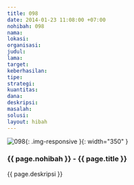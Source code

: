 ```yaml
---
title: 098
date: 2014-01-23 11:08:00 +07:00
nohibah: 098
nama: 
lokasi: 
organisasi: 
judul: 
lama: 
target: 
keberhasilan: 
tipe: 
strategi: 
kuantitas: 
dana: 
deskripsi: 
masalah: 
solusi: 
layout: hibah
---
```


![098](/static/img/hibahcms/098.png){: .img-responsive }{: width="350" }

### {{ page.nohibah }} - {{ page.title }}

{{ page.deskripsi }}
